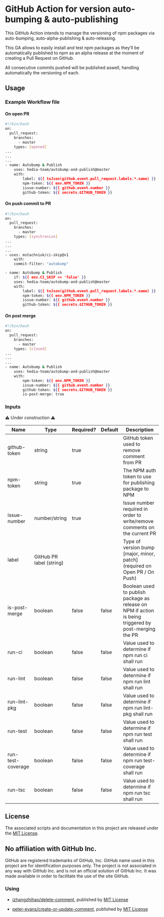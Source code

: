# GitHub Action for version auto-bumping & auto-publishing

This GitHub Action intends to manage the versioning of npm packages via auto-bumping, auto-alpha-publishing & auto-releasing.

This GA allows to easily install and test npm packages as they’ll be automatically published to npm as an alpha release at the moment of creating a Pull Request on GitHub.

All consecutive commits pushed will be published aswell, handling automatically the versioning of each.

## Usage

### Example Workflow file

#### On open PR

```bash
#!/bin/bash
on:
  pull_request:
    branches:
      - master
    types: [opened]
...
...
...
- name: Autobump & Publish
    uses: hedia-team/autobump-and-publish@master
    with:
        label: ${{ toJson(github.event.pull_request.labels.*.name) }}
        npm-token: ${{ env.NPM_TOKEN }}
        issue-number: ${{ github.event.number }}
        github-token: ${{ secrets.GITHUB_TOKEN }}
```

#### On push commit to PR

```bash
#!/bin/bash
on:
  pull_request:
    branches:
      - master
    types: [synchronize]
...
...
...
- uses: mstachniuk/ci-skip@v1
    with:
    commit-filter: "autobump"

- name: Autobump & Publish
    if: ${{ env.CI_SKIP == 'false' }}
    uses: hedia-team/autobump-and-publish@master
    with:
        label: ${{ toJson(github.event.pull_request.labels.*.name) }}
        npm-token: ${{ env.NPM_TOKEN }}
        issue-number: ${{ github.event.number }}
        github-token: ${{ secrets.GITHUB_TOKEN }}
```

#### On post merge

```bash
#!/bin/bash
on:
  pull_request:
    branches:
      - master
    types: [closed]
...
...
...
- name: Autobump & Publish
    uses: hedia-team/autobump-and-publish@master
    with:
        npm-token: ${{ env.NPM_TOKEN }}
        issue-number: ${{ github.event.number }}
        github-token: ${{ secrets.GITHUB_TOKEN }}
        is-post-merge: true
```

### Inputs

:warning: Under construction :warning:

| Name              | Type                     | Required? | Default | Description                                                                                           |
| ----------------- | ------------------------ | --------- | ------- | ----------------------------------------------------------------------------------------------------- |
| github-token      | string                   | true      |         | GitHub token used to remove comment from PR                                                           |
| npm-token         | string                   | true      |         | The NPM auth token to use for publishing package to NPM                                               |
| issue-number      | number/string            | true      |         | Issue number required in order to write/remove comments on the current PR                             |
| label             | GitHub PR label (string) |           |         | Type of version bump [major, minor, patch] (required on Open PR / On Push)                            |
| is-post-merge     | boolean                  | false     | false   | Boolean used to publish package as release on NPM if action is being triggered by post-merging the PR |
| run-ci            | boolean                  | false     | false   | Value used to determine if npm run ci shall run                                                       |
| run-lint          | boolean                  | false     | false   | Value used to determine if npm run lint shall run                                                     |
| run-lint-pkg      | boolean                  | false     | false   | Value used to determine if npm run lint-pkg shall run                                                 |
| run-test          | boolean                  | false     | false   | Value used to determine if npm run test shall run                                                     |
| run-test-coverage | boolean                  | false     | false   | Value used to determine if npm run test-coverage shall run                                            |
| run-tsc           | boolean                  | false     | false   | Value used to determine if npm run tsc shall run                                                      |

## License

The associated scripts and documentation in this project are released under the [MIT License](LICENSE).

## No affiliation with GitHub Inc.

GitHub are registered trademarks of GitHub, Inc. GitHub name used in this project are for identification purposes only. The project is not associated in any way with GitHub Inc. and is not an official solution of GitHub Inc. It was made available in order to facilitate the use of the site GitHub.

### Using

- [izhangzhihao/delete-comment](https://github.com/marketplace/actions/delete-comment), published by [MIT License](https://github.com/izhangzhihao/delete-comment/blob/master/LICENSE)

- [peter-evans/create-or-update-comment](https://github.com/marketplace/actions/create-or-update-comment), published by [MIT License](https://github.com/peter-evans/create-or-update-comment/blob/main/LICENSE)
